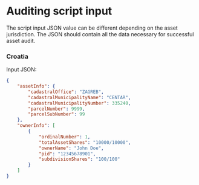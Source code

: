 # Auditing script input

The script input JSON value can be different depending on the asset jurisdiction. The JSON should contain all the data
necessary for successful asset audit.

### Croatia

Input JSON:

```json
{
    "assetInfo": {
        "cadastralOffice": "ZAGREB",
        "cadastralMunicipalityName": "CENTAR",
        "cadastralMunicipalityNumber": 335240,
        "parcelNumber": 9999,
        "parcelSubNumber": 99
    },
    "ownerInfo": [
        {
            "ordinalNumber": 1,
            "totalAssetShares": "10000/10000",
            "ownerName": "John Doe",
            "pid": "12345678901",
            "subdivisionShares": "100/100"
        }
    ]
}
```
